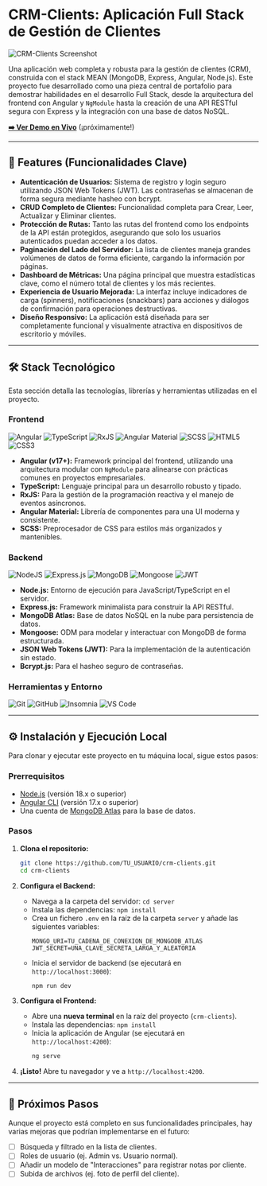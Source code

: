# CRM-Clients: Aplicación Full Stack de Gestión de Clientes

![CRM-Clients Screenshot](URL_DEL_SCREENSHOT_AQUI)

Una aplicación web completa y robusta para la gestión de clientes (CRM), construida con el stack MEAN (MongoDB, Express, Angular, Node.js). Este proyecto fue desarrollado como una pieza central de portafolio para demostrar habilidades en el desarrollo Full Stack, desde la arquitectura del frontend con Angular y `NgModule` hasta la creación de una API RESTful segura con Express y la integración con una base de datos NoSQL.

**[➡️ Ver Demo en Vivo](URL_DE_LA_APP_DESPLEGADA_AQUI)** (¡próximamente!)

---

## 🚀 Features (Funcionalidades Clave)

-   **Autenticación de Usuarios:** Sistema de registro y login seguro utilizando JSON Web Tokens (JWT). Las contraseñas se almacenan de forma segura mediante hasheo con bcrypt.
-   **CRUD Completo de Clientes:** Funcionalidad completa para Crear, Leer, Actualizar y Eliminar clientes.
-   **Protección de Rutas:** Tanto las rutas del frontend como los endpoints de la API están protegidos, asegurando que solo los usuarios autenticados puedan acceder a los datos.
-   **Paginación del Lado del Servidor:** La lista de clientes maneja grandes volúmenes de datos de forma eficiente, cargando la información por páginas.
-   **Dashboard de Métricas:** Una página principal que muestra estadísticas clave, como el número total de clientes y los más recientes.
-   **Experiencia de Usuario Mejorada:** La interfaz incluye indicadores de carga (spinners), notificaciones (snackbars) para acciones y diálogos de confirmación para operaciones destructivas.
-   **Diseño Responsivo:** La aplicación está diseñada para ser completamente funcional y visualmente atractiva en dispositivos de escritorio y móviles.

---

## 🛠️ Stack Tecnológico

Esta sección detalla las tecnologías, librerías y herramientas utilizadas en el proyecto.

### **Frontend**

![Angular](https://img.shields.io/badge/angular-%23DD0031.svg?style=for-the-badge&logo=angular&logoColor=white)
![TypeScript](https://img.shields.io/badge/typescript-%23007ACC.svg?style=for-the-badge&logo=typescript&logoColor=white)
![RxJS](https://img.shields.io/badge/rxjs-%23B7178C.svg?style=for-the-badge&logo=reactivex&logoColor=white)
![Angular Material](https://img.shields.io/badge/angular_material-7B1FA2?style=for-the-badge&logo=angular&logoColor=white)
![SCSS](https://img.shields.io/badge/SASS-hotpink.svg?style=for-the-badge&logo=SASS&logoColor=white)
![HTML5](https://img.shields.io/badge/html5-%23E34F26.svg?style=for-the-badge&logo=html5&logoColor=white)
![CSS3](https://img.shields.io/badge/css3-%231572B6.svg?style=for-the-badge&logo=css3&logoColor=white)

-   **Angular (v17+):** Framework principal del frontend, utilizando una arquitectura modular con `NgModule` para alinearse con prácticas comunes en proyectos empresariales.
-   **TypeScript:** Lenguaje principal para un desarrollo robusto y tipado.
-   **RxJS:** Para la gestión de la programación reactiva y el manejo de eventos asíncronos.
-   **Angular Material:** Librería de componentes para una UI moderna y consistente.
-   **SCSS:** Preprocesador de CSS para estilos más organizados y mantenibles.

### **Backend**

![NodeJS](https://img.shields.io/badge/node.js-6DA55F?style=for-the-badge&logo=node.js&logoColor=white)
![Express.js](https://img.shields.io/badge/express.js-%23404d59.svg?style=for-the-badge&logo=express&logoColor=white)
![MongoDB](https://img.shields.io/badge/MongoDB-4EA94B?style=for-the-badge&logo=mongodb&logoColor=white)
![Mongoose](https://img.shields.io/badge/Mongoose-880000?style=for-the-badge&logo=mongoose&logoColor=white)
![JWT](https://img.shields.io/badge/JWT-black?style=for-the-badge&logo=JSON%20web%20tokens)

-   **Node.js:** Entorno de ejecución para JavaScript/TypeScript en el servidor.
-   **Express.js:** Framework minimalista para construir la API RESTful.
-   **MongoDB Atlas:** Base de datos NoSQL en la nube para persistencia de datos.
-   **Mongoose:** ODM para modelar y interactuar con MongoDB de forma estructurada.
-   **JSON Web Tokens (JWT):** Para la implementación de la autenticación sin estado.
-   **Bcrypt.js:** Para el hasheo seguro de contraseñas.

### **Herramientas y Entorno**

![Git](https://img.shields.io/badge/git-%23F05033.svg?style=for-the-badge&logo=git&logoColor=white)
![GitHub](https://img.shields.io/badge/github-%23121011.svg?style=for-the-badge&logo=github&logoColor=white)
![Insomnia](https://img.shields.io/badge/Insomnia-black?style=for-the-badge&logo=insomnia&logoColor=5849BE)
![VS Code](https://img.shields.io/badge/Visual_Studio_Code-0078D4?style=for-the-badge&logo=visual%20studio%20code&logoColor=white)

---

## ⚙️ Instalación y Ejecución Local

Para clonar y ejecutar este proyecto en tu máquina local, sigue estos pasos:

### **Prerrequisitos**

-   [Node.js](https://nodejs.org/) (versión 18.x o superior)
-   [Angular CLI](https://angular.io/cli) (versión 17.x o superior)
-   Una cuenta de [MongoDB Atlas](https://www.mongodb.com/cloud/atlas) para la base de datos.

### **Pasos**

1.  **Clona el repositorio:**
    ```bash
    git clone https://github.com/TU_USUARIO/crm-clients.git
    cd crm-clients
    ```

2.  **Configura el Backend:**
    -   Navega a la carpeta del servidor: `cd server`
    -   Instala las dependencias: `npm install`
    -   Crea un fichero `.env` en la raíz de la carpeta `server` y añade las siguientes variables:
        ```env
        MONGO_URI=TU_CADENA_DE_CONEXION_DE_MONGODB_ATLAS
        JWT_SECRET=UNA_CLAVE_SECRETA_LARGA_Y_ALEATORIA
        ```
    -   Inicia el servidor de backend (se ejecutará en `http://localhost:3000`):
        ```bash
        npm run dev
        ```

3.  **Configura el Frontend:**
    -   Abre una **nueva terminal** en la raíz del proyecto (`crm-clients`).
    -   Instala las dependencias: `npm install`
    -   Inicia la aplicación de Angular (se ejecutará en `http://localhost:4200`):
        ```bash
        ng serve
        ```

4.  **¡Listo!** Abre tu navegador y ve a `http://localhost:4200`.

---

## 📝 Próximos Pasos

Aunque el proyecto está completo en sus funcionalidades principales, hay varias mejoras que podrían implementarse en el futuro:

-   [ ] Búsqueda y filtrado en la lista de clientes.
-   [ ] Roles de usuario (ej. Admin vs. Usuario normal).
-   [ ] Añadir un modelo de "Interacciones" para registrar notas por cliente.
-   [ ] Subida de archivos (ej. foto de perfil del cliente).
